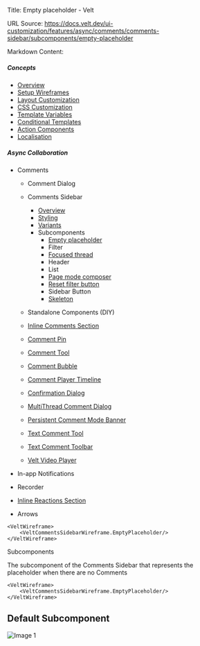 Title: Empty placeholder - Velt

URL Source: https://docs.velt.dev/ui-customization/features/async/comments/comments-sidebar/subcomponents/empty-placeholder

Markdown Content:
##### Concepts

*   [Overview](https://docs.velt.dev/ui-customization/overview)
*   [Setup Wireframes](https://docs.velt.dev/ui-customization/setup)
*   [Layout Customization](https://docs.velt.dev/ui-customization/layout)
*   [CSS Customization](https://docs.velt.dev/ui-customization/styling)
*   [Template Variables](https://docs.velt.dev/ui-customization/template-variables)
*   [Conditional Templates](https://docs.velt.dev/ui-customization/conditional-templates)
*   [Action Components](https://docs.velt.dev/ui-customization/custom-action-component)
*   [Localisation](https://docs.velt.dev/ui-customization/localisation)

##### Async Collaboration

*   Comments 
    *   Comment Dialog 
    *   Comments Sidebar 
        *   [Overview](https://docs.velt.dev/ui-customization/features/async/comments/comments-sidebar/overview)
        *   [Styling](https://docs.velt.dev/ui-customization/features/async/comments/comments-sidebar/styling)
        *   [Variants](https://docs.velt.dev/ui-customization/features/async/comments/comments-sidebar/variants)
        *   Subcomponents 
            *   [Empty placeholder](https://docs.velt.dev/ui-customization/features/async/comments/comments-sidebar/subcomponents/empty-placeholder)
            *   Filter 
            *   [Focused thread](https://docs.velt.dev/ui-customization/features/async/comments/comments-sidebar/subcomponents/focused-thread)
            *   Header 
            *   List 
            *   [Page mode composer](https://docs.velt.dev/ui-customization/features/async/comments/comments-sidebar/subcomponents/page-mode-composer)
            *   [Reset filter button](https://docs.velt.dev/ui-customization/features/async/comments/comments-sidebar/subcomponents/reset-filter-button)
            *   Sidebar Button 
            *   [Skeleton](https://docs.velt.dev/ui-customization/features/async/comments/comments-sidebar/subcomponents/skeleton)

    *   Standalone Components (DIY) 
    *   [Inline Comments Section](https://docs.velt.dev/ui-customization/features/async/comments/inline-comments-section)
    *   [Comment Pin](https://docs.velt.dev/ui-customization/features/async/comments/comment-pin)
    *   [Comment Tool](https://docs.velt.dev/ui-customization/features/async/comments/comment-tool)
    *   [Comment Bubble](https://docs.velt.dev/ui-customization/features/async/comments/comment-bubble)
    *   [Comment Player Timeline](https://docs.velt.dev/ui-customization/features/async/comments/comment-player-timeline)
    *   [Confirmation Dialog](https://docs.velt.dev/ui-customization/features/async/comments/confirm-dialog)
    *   [MultiThread Comment Dialog](https://docs.velt.dev/ui-customization/features/async/comments/multithread-comment-dialog)
    *   [Persistent Comment Mode Banner](https://docs.velt.dev/ui-customization/features/async/comments/persistent-comment-mode-banner)
    *   [Text Comment Tool](https://docs.velt.dev/ui-customization/features/async/comments/text-comment-tool)
    *   [Text Comment Toolbar](https://docs.velt.dev/ui-customization/features/async/comments/text-comment-toolbar)
    *   [Velt Video Player](https://docs.velt.dev/ui-customization/features/async/comments/comment-video-player)

*   In-app Notifications 
*   Recorder 
*   [Inline Reactions Section](https://docs.velt.dev/ui-customization/features/async/inline-reactions)
*   Arrows 

```
<VeltWireframe>
    <VeltCommentsSidebarWireframe.EmptyPlaceholder/>
</VeltWireframe>
```

Subcomponents

The subcomponent of the Comments Sidebar that represents the placeholder when there are no Comments

```
<VeltWireframe>
    <VeltCommentsSidebarWireframe.EmptyPlaceholder/>
</VeltWireframe>
```

Default Subcomponent
--------------------

![Image 1](https://mintlify.s3.us-west-1.amazonaws.com/velt/images/customization/sidebar-placeholder.png)

